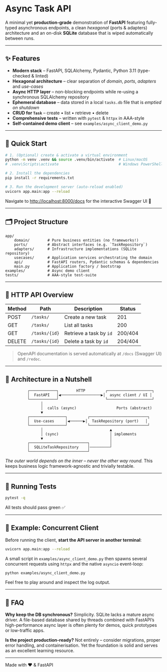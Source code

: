 # Async Task API

A minimal yet **production-grade** demonstration of **FastAPI** featuring fully-typed
asynchronous endpoints, a clean *hexagonal* (ports & adapters) architecture and
an on-disk **SQLite** database that is wiped automatically between runs.

---

## ✨ Features

* **Modern stack** – FastAPI, SQLAlchemy, Pydantic, Python 3.11 (type-checked & linted)
* **Hexagonal architecture** – clear separation of *domain*, *ports*, *adapters* and *use-cases*
* **Async HTTP layer** – non-blocking endpoints while re-using a synchronous SQLAlchemy repository
* **Ephemeral database** – data stored in a local `tasks.db` file that is *emptied on shutdown*
* **CRUD for `Task`** – create • list • retrieve • delete
* **Comprehensive tests** – written with `pytest` & `httpx` in AAA-style
* **Self-contained demo client** – see `examples/async_client_demo.py`

---

## 🚀 Quick Start

```bash
# 1. (Optional) create & activate a virtual environment
python -m venv .venv && source .venv/bin/activate  # Linux/macOS
# .venv\Scripts\activate                           # Windows PowerShell

# 2. Install the dependencies
pip install -r requirements.txt

# 3. Run the development server (auto-reload enabled)
uvicorn app.main:app --reload
```

Navigate to <http://localhost:8000/docs> for the interactive Swagger UI 🚀

---

## 🗂 Project Structure

```
app/
    domain/        # Pure business entities (no frameworks!)
    ports/         # Abstract interfaces (e.g. `TaskRepository`)
    adapters/      # Infrastructure implementations (SQLite repository)
    usecases/      # Application services orchestrating the domain
    api/           # FastAPI routers, Pydantic schemas & dependencies
    main.py        # Application factory / bootstrap
examples/          # Async demo client
tests/             # AAA-style test-suite
```

---

## 🔌 HTTP API Overview

| Method | Path          | Description              | Status |
|--------|---------------|--------------------------|--------|
| POST   | `/tasks/`     | Create a new task        | 201    |
| GET    | `/tasks/`     | List all tasks           | 200    |
| GET    | `/tasks/{id}` | Retrieve a task by `id`  | 200/404|
| DELETE | `/tasks/{id}` | Delete a task by `id`    | 204/404|

> OpenAPI documentation is served automatically at `/docs` (Swagger UI) and `/redoc`.

---

## 🧱 Architecture in a Nutshell

```text
          ┌────────────┐        HTTP         ┌────────────────────┐
          │  FastAPI   │◀──────────────────▶│  async client / UI │
          └────────────┘                     └────────────────────┘
                │
                │  calls (async)                  Ports (abstract)
                ▼
          ┌────────────────┐         ┌──────────────────────────┐
          │  Use-cases     │◀──────▶│  TaskRepository (port)   │
          └────────────────┘         └──────────────────────────┘
                │                              ▲
                │ (sync)                       │ implements
                ▼                              │
          ┌──────────────────────────┐         │
          │  SQLiteTaskRepository    │─────────┘
          └──────────────────────────┘
```

*The outer world depends on the inner – never the other way round.*  This keeps
business logic framework-agnostic and trivially testable.

---

## 🧪 Running Tests

```bash
pytest -q
```

All tests should pass green ✅

---

## 🤖 Example: Concurrent Client

Before running the client, **start the API server in another terminal**:

```bash
uvicorn app.main:app --reload
```

A small script in `examples/async_client_demo.py` then spawns several concurrent
requests using `httpx` and the native `asyncio` event-loop:

```bash
python examples/async_client_demo.py
```

Feel free to play around and inspect the log output.

---

## 🙋 FAQ

**Why keep the DB synchronous?**  Simplicity.  SQLite lacks a mature async
driver.  A file-based database shared by threads combined with FastAPI’s
high-performance async layer is often plenty for demos, quick prototypes or
low-traffic apps.

**Is the project production-ready?**  Not entirely – consider migrations,
proper error handling, and containerisation.  Yet the foundation is solid and
serves as an excellent learning resource.

---

Made with ❤️  &  FastAPI 